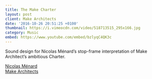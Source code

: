 ```yaml
---
title: The Make Charter
layout: post
client: Make Architects
date: '2016-10-26 20:51:25 +0100'
thumbnail: https://i.vimeocdn.com/video/518713515_295x166.jpg
category: Music
embed: https://www.youtube.com/embed/bzlyqC4QK3c
---
```


Sound design for Nicolas Ménard’s stop-frame interpretation of Make Architect’s ambitious Charter.

[Nicolas Ménard](http://www.nicolasmenard.com/)  
[Make Architects](http://www.makearchitects.com/)
